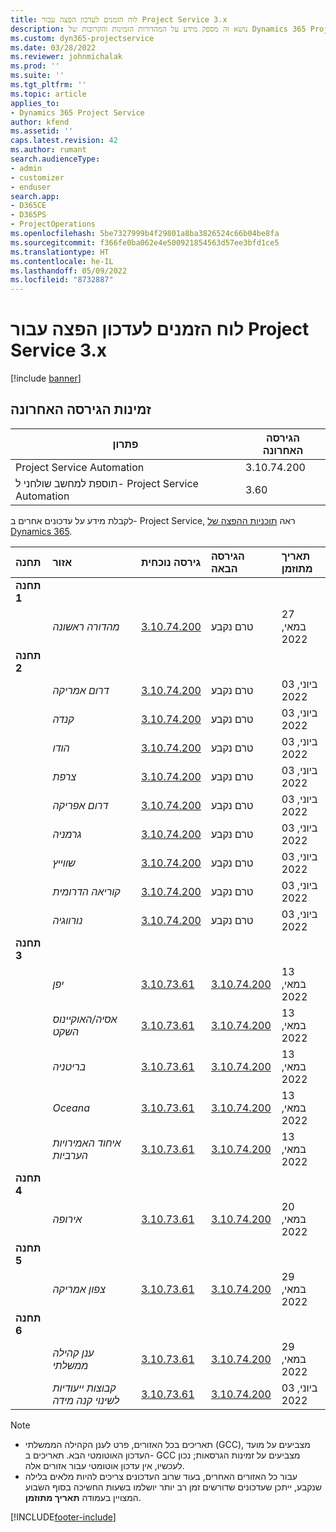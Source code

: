 ```yaml
---
title: לוח הזמנים לעדכון הפצה עבור Project Service 3.x
description: נושא זה מספק מידע על המהדורות הזמינות והקרובות של Dynamics 365 Project Service Automation.
ms.custom: dyn365-projectservice
ms.date: 03/28/2022
ms.reviewer: johnmichalak
ms.prod: ''
ms.suite: ''
ms.tgt_pltfrm: ''
ms.topic: article
applies_to:
- Dynamics 365 Project Service
author: kfend
ms.assetid: ''
caps.latest.revision: 42
ms.author: rumant
search.audienceType:
- admin
- customizer
- enduser
search.app:
- D365CE
- D365PS
- ProjectOperations
ms.openlocfilehash: 5be7327999b4f29801a8ba3826524c66b04be8fa
ms.sourcegitcommit: f366fe0ba062e4e500921854563d57ee3bfd1ce5
ms.translationtype: HT
ms.contentlocale: he-IL
ms.lasthandoff: 05/09/2022
ms.locfileid: "8732887"
---
```

# <a name="update-release-schedule-for-project-service-3x"></a>לוח הזמנים לעדכון הפצה עבור Project Service 3.x

[!include [banner](../includes/psa-now-project-operations.md)]

## <a name="latest-version-availability"></a>זמינות הגירסה האחרונה

| פתרון  | הגירסה האחרונה |
|-------|----|
| Project Service Automation    | 3.10.74.200 |
| תוספת למחשב שולחני ל- Project Service Automation                | 3.60          |

לקבלת מידע על עדכונים אחרים ב- Project Service, ראה [תוכניות ההפצה של Dynamics 365](/dynamics365/release-plans/). 

| תחנה  | אזור | גירסה נוכחית | הגירסה הבאה |  תאריך מתוזמן
| :---   | :---   | :---   | :---   |:---   |         
|<strong>תחנה 1</strong> | |  |  | |
| | <i>מהדורה ראשונה</i> | [3.10.74.200](whats-new-ur43.md) | טרם נקבע | 27 במאי, 2022
|<strong>תחנה 2</strong> | |  |  | |
| | <i>דרום אמריקה</i> | [3.10.74.200](whats-new-ur43.md) | טרם נקבע | 03 ביוני, 2022
| | <i>קנדה</i> | [3.10.74.200](whats-new-ur43.md) | טרם נקבע | 03 ביוני, 2022
| | <i>הודו</i> | [3.10.74.200](whats-new-ur43.md) | טרם נקבע | 03 ביוני, 2022
| | <i>צרפת</i> | [3.10.74.200](whats-new-ur43.md) | טרם נקבע | 03 ביוני, 2022
| | <i>דרום אפריקה</i> | [3.10.74.200](whats-new-ur43.md) | טרם נקבע | 03 ביוני, 2022
| | <i>גרמניה</i> | [3.10.74.200](whats-new-ur43.md) | טרם נקבע | 03 ביוני, 2022
| | <i>שווייץ</i> | [3.10.74.200](whats-new-ur43.md) | טרם נקבע | 03 ביוני, 2022
| | <i>קוריאה הדרומית</i> | [3.10.74.200](whats-new-ur43.md) | טרם נקבע | 03 ביוני, 2022
| | <i>נורווגיה</i> | [3.10.74.200](whats-new-ur43.md) | טרם נקבע | 03 ביוני, 2022
|<strong>תחנה 3</strong> | |  |  | |
| | <i>יפן</i> | [3.10.73.61](whats-new-ur-42.md) | [3.10.74.200](whats-new-ur43.md) | 13 במאי, 2022
| | <i>אסיה/האוקיינוס השקט</i> | [3.10.73.61](whats-new-ur-42.md) | [3.10.74.200](whats-new-ur43.md) | 13 במאי, 2022
| | <i>בריטניה</i> | [3.10.73.61](whats-new-ur-42.md) | [3.10.74.200](whats-new-ur43.md) | 13 במאי, 2022
| | <i>Oceana</i> | [3.10.73.61](whats-new-ur-42.md) | [3.10.74.200](whats-new-ur43.md) | 13 במאי, 2022
| | <i>איחוד האמירויות הערביות</i> | [3.10.73.61](whats-new-ur-42.md) | [3.10.74.200](whats-new-ur43.md) | 13 במאי, 2022
|<strong>תחנה 4</strong> | |  |  | |
| | <i>אירופה</i> | [3.10.73.61](whats-new-ur-42.md) | [3.10.74.200](whats-new-ur43.md) | 20 במאי, 2022
|<strong>תחנה 5</strong> | |  |  | |
| | <i>צפון אמריקה</i> | [3.10.73.61](whats-new-ur-42.md) | [3.10.74.200](whats-new-ur43.md) | 29 במאי, 2022
|<strong>תחנה 6</strong> | |  |  | |
| | <i>ענן קהילה ממשלתי‬</i> | [3.10.73.61](whats-new-ur-42.md) | [3.10.74.200](whats-new-ur43.md) | 29 במאי, 2022
| | <i>קבוצות ייעודיות לשינוי קנה מידה</i> | [3.10.73.61](whats-new-ur-42.md) | [3.10.74.200](whats-new-ur43.md) | 03 ביוני, 2022




>[!Note]
> - תאריכים בכל האזורים, פרט לענן הקהילה הממשלתי (GCC), מצביעים על מועד העדכון האוטומטי הבא. תאריכים ב- GCC מצביעים על זמינות הגרסאות; נכון לעכשיו, אין עדכון אוטומטי עבור אזורים אלה.
> - עבור כל האזורים האחרים, בעוד שרוב העדכונים צריכים להיות מלאים בלילה שנקבע, ייתכן שעדכונים שדורשים זמן רב יותר יושלמו בשעות החשיכה בסוף השבוע המצויין בעמודה **תאריך מתוזמן**.


[!INCLUDE[footer-include](../includes/footer-banner.md)]
